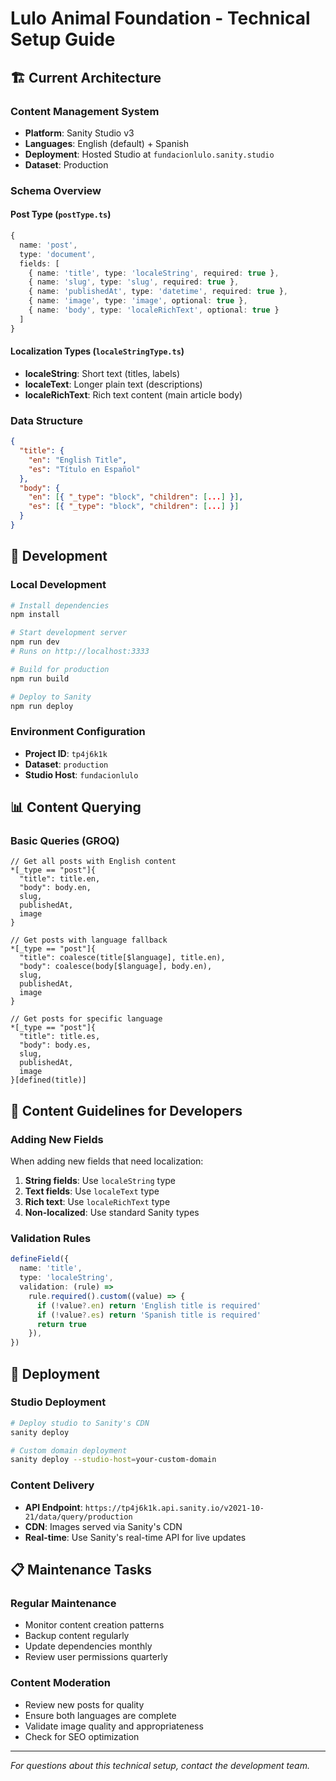 # Lulo Animal Foundation - Technical Setup Guide

## 🏗️ Current Architecture

### Content Management System

- **Platform**: Sanity Studio v3
- **Languages**: English (default) + Spanish
- **Deployment**: Hosted Studio at `fundacionlulo.sanity.studio`
- **Dataset**: Production

### Schema Overview

#### Post Type (`postType.ts`)

```typescript
{
  name: 'post',
  type: 'document',
  fields: [
    { name: 'title', type: 'localeString', required: true },
    { name: 'slug', type: 'slug', required: true },
    { name: 'publishedAt', type: 'datetime', required: true },
    { name: 'image', type: 'image', optional: true },
    { name: 'body', type: 'localeRichText', optional: true }
  ]
}
```

#### Localization Types (`localeStringType.ts`)

- **localeString**: Short text (titles, labels)
- **localeText**: Longer plain text (descriptions)
- **localeRichText**: Rich text content (main article body)

### Data Structure

```json
{
  "title": {
    "en": "English Title",
    "es": "Título en Español"
  },
  "body": {
    "en": [{ "_type": "block", "children": [...] }],
    "es": [{ "_type": "block", "children": [...] }]
  }
}
```

## 🔧 Development

### Local Development

```bash
# Install dependencies
npm install

# Start development server
npm run dev
# Runs on http://localhost:3333

# Build for production
npm run build

# Deploy to Sanity
npm run deploy
```

### Environment Configuration

- **Project ID**: `tp4j6k1k`
- **Dataset**: `production`
- **Studio Host**: `fundacionlulo`

## 📊 Content Querying

### Basic Queries (GROQ)

```groq
// Get all posts with English content
*[_type == "post"]{
  "title": title.en,
  "body": body.en,
  slug,
  publishedAt,
  image
}

// Get posts with language fallback
*[_type == "post"]{
  "title": coalesce(title[$language], title.en),
  "body": coalesce(body[$language], body.en),
  slug,
  publishedAt,
  image
}

// Get posts for specific language
*[_type == "post"]{
  "title": title.es,
  "body": body.es,
  slug,
  publishedAt,
  image
}[defined(title)]
```

## 🎯 Content Guidelines for Developers

### Adding New Fields

When adding new fields that need localization:

1. **String fields**: Use `localeString` type
2. **Text fields**: Use `localeText` type
3. **Rich text**: Use `localeRichText` type
4. **Non-localized**: Use standard Sanity types

### Validation Rules

```typescript
defineField({
  name: 'title',
  type: 'localeString',
  validation: (rule) =>
    rule.required().custom((value) => {
      if (!value?.en) return 'English title is required'
      if (!value?.es) return 'Spanish title is required'
      return true
    }),
})
```

## 🚀 Deployment

### Studio Deployment

```bash
# Deploy studio to Sanity's CDN
sanity deploy

# Custom domain deployment
sanity deploy --studio-host=your-custom-domain
```

### Content Delivery

- **API Endpoint**: `https://tp4j6k1k.api.sanity.io/v2021-10-21/data/query/production`
- **CDN**: Images served via Sanity's CDN
- **Real-time**: Use Sanity's real-time API for live updates

## 📋 Maintenance Tasks

### Regular Maintenance

- Monitor content creation patterns
- Backup content regularly
- Update dependencies monthly
- Review user permissions quarterly

### Content Moderation

- Review new posts for quality
- Ensure both languages are complete
- Validate image quality and appropriateness
- Check for SEO optimization

---

_For questions about this technical setup, contact the development team._
